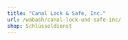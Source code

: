 ```yaml
---
title: "Canal Lock & Safe, Inc."
url: /wabash/canal-lock-und-safe-inc/
shop: Schlüsseldienst
---
```

